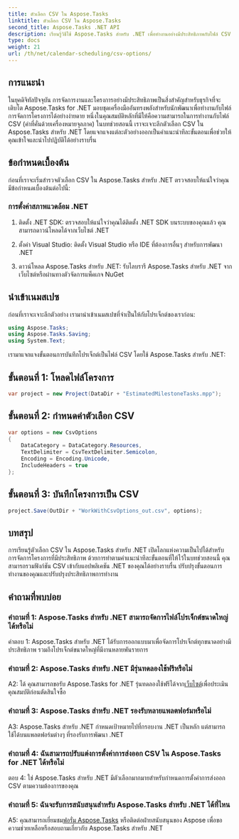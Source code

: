 ```yaml
---
title: ตัวเลือก CSV ใน Aspose.Tasks
linktitle: ตัวเลือก CSV ใน Aspose.Tasks
second_title: Aspose.Tasks .NET API
description: เรียนรู้วิธีใช้ Aspose.Tasks สำหรับ .NET เพื่อทำงานอย่างมีประสิทธิภาพกับไฟล์ CSV ช่วยเพิ่มความสามารถในการจัดการโครงการของคุณได้อย่างง่ายดาย
type: docs
weight: 21
url: /th/net/calendar-scheduling/csv-options/
---
```

## การแนะนำ

ในยุคดิจิทัลปัจจุบัน การจัดการงานและโครงการอย่างมีประสิทธิภาพเป็นสิ่งสำคัญสำหรับธุรกิจที่จะเติบโต Aspose.Tasks for .NET มอบชุดเครื่องมืออันทรงพลังสำหรับนักพัฒนาเพื่อทำงานกับไฟล์การจัดการโครงการได้อย่างง่ายดาย หนึ่งในคุณสมบัติหลักที่มีให้คือความสามารถในการทำงานกับไฟล์ CSV (ค่าที่คั่นด้วยเครื่องหมายจุลภาค) ในบทช่วยสอนนี้ เราจะเจาะลึกตัวเลือก CSV ใน Aspose.Tasks สำหรับ .NET โดยแจกแจงแต่ละตัวอย่างออกเป็นคำแนะนำทีละขั้นตอนเพื่อช่วยให้คุณเข้าใจและนำไปปฏิบัติได้อย่างราบรื่น

## ข้อกำหนดเบื้องต้น

ก่อนที่เราจะเริ่มสำรวจตัวเลือก CSV ใน Aspose.Tasks สำหรับ .NET ตรวจสอบให้แน่ใจว่าคุณมีข้อกำหนดเบื้องต้นต่อไปนี้:

### การตั้งค่าสภาพแวดล้อม .NET

1. ติดตั้ง .NET SDK: ตรวจสอบให้แน่ใจว่าคุณได้ติดตั้ง .NET SDK บนระบบของคุณแล้ว คุณสามารถดาวน์โหลดได้จากเว็บไซต์ .NET

2. ตั้งค่า Visual Studio: ติดตั้ง Visual Studio หรือ IDE ที่ต้องการอื่นๆ สำหรับการพัฒนา .NET

3. ดาวน์โหลด Aspose.Tasks สำหรับ .NET: รับไลบรารี Aspose.Tasks สำหรับ .NET จากเว็บไซต์หรือผ่านทางตัวจัดการแพ็คเกจ NuGet

## นำเข้าเนมสเปซ

ก่อนที่เราจะเจาะลึกตัวอย่าง เรามานำเข้าเนมสเปซที่จำเป็นให้กับโปรเจ็กต์ของเราก่อน:

```csharp
using Aspose.Tasks;
using Aspose.Tasks.Saving;
using System.Text;
```

เรามาแจกแจงขั้นตอนการบันทึกโปรเจ็กต์เป็นไฟล์ CSV โดยใช้ Aspose.Tasks สำหรับ .NET:

## ขั้นตอนที่ 1: โหลดไฟล์โครงการ

```csharp
var project = new Project(DataDir + "EstimatedMilestoneTasks.mpp");
```

## ขั้นตอนที่ 2: กำหนดค่าตัวเลือก CSV

```csharp
var options = new CsvOptions
{
    DataCategory = DataCategory.Resources,
    TextDelimiter = CsvTextDelimiter.Semicolon,
    Encoding = Encoding.Unicode,
    IncludeHeaders = true
};
```

## ขั้นตอนที่ 3: บันทึกโครงการเป็น CSV

```csharp
project.Save(OutDir + "WorkWithCsvOptions_out.csv", options);
```

## บทสรุป

การเรียนรู้ตัวเลือก CSV ใน Aspose.Tasks สำหรับ .NET เปิดโลกแห่งความเป็นไปได้สำหรับการจัดการโครงการที่มีประสิทธิภาพ ด้วยการทำตามคำแนะนำทีละขั้นตอนที่ให้ไว้ในบทช่วยสอนนี้ คุณสามารถรวมฟังก์ชัน CSV เข้ากับแอปพลิเคชัน .NET ของคุณได้อย่างราบรื่น ปรับปรุงขั้นตอนการทำงานของคุณและปรับปรุงประสิทธิภาพการทำงาน

## คำถามที่พบบ่อย

### คำถามที่ 1: Aspose.Tasks สำหรับ .NET สามารถจัดการไฟล์โปรเจ็กต์ขนาดใหญ่ได้หรือไม่

คำตอบ 1: Aspose.Tasks สำหรับ .NET ได้รับการออกแบบมาเพื่อจัดการโปรเจ็กต์ทุกขนาดอย่างมีประสิทธิภาพ รวมถึงโปรเจ็กต์ขนาดใหญ่ที่มีงานหลายพันรายการ

### คำถามที่ 2: Aspose.Tasks สำหรับ .NET มีรุ่นทดลองใช้ฟรีหรือไม่

 A2: ได้ คุณสามารถขอรับ Aspose.Tasks for .NET รุ่นทดลองใช้ฟรีได้จาก[เว็บไซต์](https://releases.aspose.com/tasks/net/)เพื่อประเมินคุณสมบัติก่อนตัดสินใจซื้อ

### คำถามที่ 3: Aspose.Tasks สำหรับ .NET รองรับหลายแพลตฟอร์มหรือไม่

A3: Aspose.Tasks สำหรับ .NET กำหนดเป้าหมายไปที่กรอบงาน .NET เป็นหลัก แต่สามารถใช้ได้บนแพลตฟอร์มต่างๆ ที่รองรับการพัฒนา .NET

### คำถามที่ 4: ฉันสามารถปรับแต่งการตั้งค่าการส่งออก CSV ใน Aspose.Tasks for .NET ได้หรือไม่

ตอบ 4: ใช่ Aspose.Tasks สำหรับ .NET มีตัวเลือกมากมายสำหรับกำหนดการตั้งค่าการส่งออก CSV ตามความต้องการของคุณ

### คำถามที่ 5: ฉันจะรับการสนับสนุนสำหรับ Aspose.Tasks สำหรับ .NET ได้ที่ไหน

 A5: คุณสามารถเยี่ยมชม[ฟอรั่ม Aspose.Tasks](https://forum.aspose.com/c/tasks/15) หรือติดต่อฝ่ายสนับสนุนของ Aspose เพื่อขอความช่วยเหลือหรือสอบถามเกี่ยวกับ Aspose.Tasks สำหรับ .NET